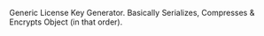 Generic License Key Generator.  Basically Serializes, Compresses & Encrypts Object (in that order).
